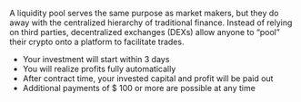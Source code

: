 A liquidity pool serves the same purpose as market makers, but they do away with the centralized hierarchy of traditional finance. Instead of relying on third parties, decentralized exchanges (DEXs) allow anyone to “pool” their crypto onto a platform to facilitate trades.

- Your investment will start within 3 days
- You will realize profits fully automatically
- After contract time, your invested capital and profit will be paid out
- Additional payments of $ 100 or more are possible at any time